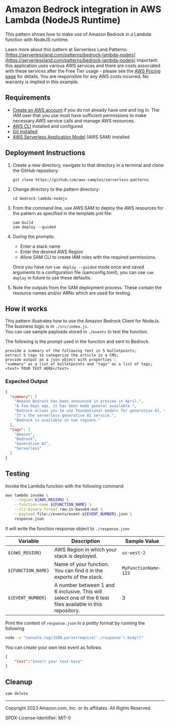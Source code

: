 # Amazon Bedrock integration in AWS Lambda (NodeJS Runtime)

This pattern shows how to make use of Amazon Bedrock in a Lambda function with NodeJS runtime.

Learn more about this pattern at Serverless Land Patterns: [https://serverlessland.com/patterns/bedrock-lambda-nodejs](https://serverlessland.com/patterns/bedrock-lambda-nodejs)
Important: this application uses various AWS services and there are costs associated with these services after the Free Tier usage - please see the [AWS Pricing page](https://aws.amazon.com/pricing/) for details. You are responsible for any AWS costs incurred. No warranty is implied in this example.

## Requirements

* [Create an AWS account](https://portal.aws.amazon.com/gp/aws/developer/registration/index.html) if you do not already have one and log in. The IAM user that you use must have sufficient permissions to make necessary AWS service calls and manage AWS resources.
* [AWS CLI](https://docs.aws.amazon.com/cli/latest/userguide/install-cliv2.html) installed and configured
* [Git Installed](https://git-scm.com/book/en/v2/Getting-Started-Installing-Git)
* [AWS Serverless Application Model](https://docs.aws.amazon.com/serverless-application-model/latest/developerguide/serverless-sam-cli-install.html) (AWS SAM) installed

## Deployment Instructions

1. Create a new directory, navigate to that directory in a terminal and clone the GitHub repository:
    ``` 
    git clone https://github.com/aws-samples/serverless-patterns
    ```
1. Change directory to the pattern directory:
    ```
    cd bedrock-lambda-nodejs
    ```
1. From the command line, use AWS SAM to deploy the AWS resources for the pattern as specified in the template.yml file:
    ```
    sam build
    sam deploy --guided
    ```
1. During the prompts:
    * Enter a stack name
    * Enter the desired AWS Region
    * Allow SAM CLI to create IAM roles with the required permissions.

    Once you have run `sam deploy --guided` mode once and saved arguments to a configuration file (samconfig.toml), you can use `sam deploy` in future to use these defaults.

1. Note the outputs from the SAM deployment process. These contain the resource names and/or ARNs which are used for testing.

## How it works

This pattern illustrates how to use the Amazon Bedrock Client for NodeJs.  
The business logic is in <code>./src/index.js</code>.  
You can use sample payloads stored in <code>./events</code> to test the function.
  
The following is the prompt used in the function and sent to Bedrock.

```
provide a summary of the following text in 5 bulletpoints; 
extract 5 tags to categorize the article in a CMS;
provide output as a json object with properties :
"summary" as a list of bulletpoints and "tags" as a list of tags;
<text> YOUR TEXT HERE</text>
```

### Expected Output

```json
{
  "summary": [
    "Amazon Bedrock has been announced in preview in April.",
    "A few days ago, it has been made general available.",
    "Bedrock allows you to use foundational models for generative AI, totally managed.",
    "It's the serverless generative AI service.",
    "Bedrock is available in two regions."
  ],
  "tags": [
    "Amazon",
    "Bedrock",
    "Generative AI",
    "Serverless"
  ]
}
```

## Testing
Invoke the Lambda function with the following command
```bash
aws lambda invoke \
    --region ${AWS_REGION} \
    --function-name ${FUNCTION_NAME} \
    --cli-binary-format raw-in-base64-out \
    --payload file://events/event-${EVENT_NUMBER}.json \
    response.json
```

It will write the function response object to `./response.json`

| Variable | Description | Sample Value |
| --- | --- | --- |
| `${AWS_REGION}` | AWS Region in which your stack is deployed. | `us-west-2` |
| `${FUNCTION_NAME}` | Name of your function. You can find it in the exports of the stack. | `MyFunctionName-123` |
| `${EVENT_NUMBER}` | A number between 1 and 6 inclusive. This will select one of the 6 test files available in this repository. | 3 | 

Print the content of `response.json` in a pretty format by running the following
```bash
node -e "console.log(JSON.parse(require('./response').body))"
```

You can create your own test event as follows
```json
{
    "text":"Insert your text here"
}
```
## Cleanup
 
```bash
sam delete
```
----
Copyright 2023 Amazon.com, Inc. or its affiliates. All Rights Reserved.

SPDX-License-Identifier: MIT-0
